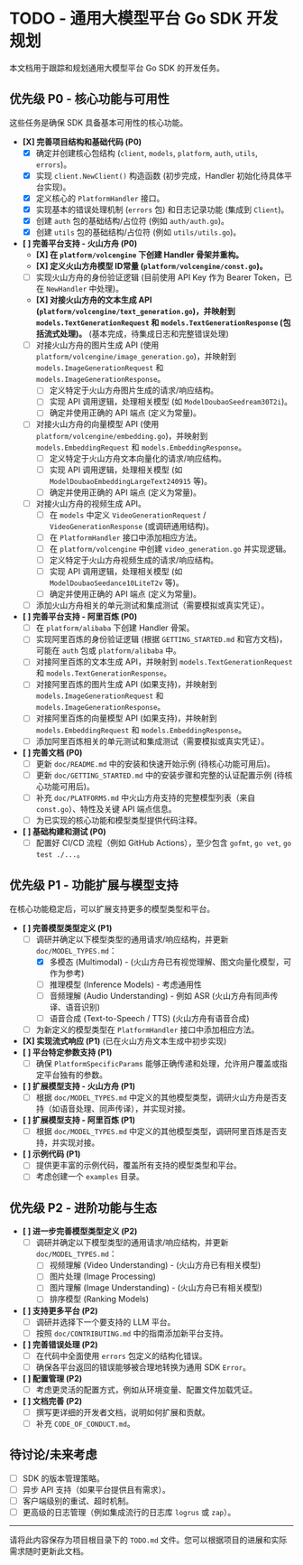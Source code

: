 # TODO - 通用大模型平台 Go SDK 开发规划

本文档用于跟踪和规划通用大模型平台 Go SDK 的开发任务。

## 优先级 P0 - 核心功能与可用性

这些任务是确保 SDK 具备基本可用性的核心功能。

*   **[X] 完善项目结构和基础代码 (P0)**
    *   [X] 确定并创建核心包结构 (`client`, `models`, `platform`, `auth`, `utils`, `errors`)。
    *   [X] 实现 `client.NewClient()` 构造函数 (初步完成，Handler 初始化待具体平台实现)。
    *   [X] 定义核心的 `PlatformHandler` 接口。
    *   [X] 实现基本的错误处理机制 (`errors` 包) 和日志记录功能 (集成到 `Client`)。
    *   [X] 创建 `auth` 包的基础结构/占位符 (例如 `auth/auth.go`)。
    *   [X] 创建 `utils` 包的基础结构/占位符 (例如 `utils/utils.go`)。
*   **[ ] 完善平台支持 - 火山方舟 (P0)**
    *   **[X] 在 `platform/volcengine` 下创建 Handler 骨架并重构。**
    *   **[X] 定义火山方舟模型 ID常量 (`platform/volcengine/const.go`)。**
    *   [ ] 实现火山方舟的身份验证逻辑 (目前使用 API Key 作为 Bearer Token，已在 `NewHandler` 中处理)。
    *   **[X] 对接火山方舟的文本生成 API (`platform/volcengine/text_generation.go`)，并映射到 `models.TextGenerationRequest` 和 `models.TextGenerationResponse` (包括流式处理)。** (基本完成，待集成日志和完整错误处理)
    *   [ ] 对接火山方舟的图片生成 API (使用 `platform/volcengine/image_generation.go`)，并映射到 `models.ImageGenerationRequest` 和 `models.ImageGenerationResponse`。
        *   [ ] 定义特定于火山方舟图片生成的请求/响应结构。
        *   [ ] 实现 API 调用逻辑，处理相关模型 (如 `ModelDoubaoSeedream30T2i`)。
        *   [ ] 确定并使用正确的 API 端点 (定义为常量)。
    *   [ ] 对接火山方舟的向量模型 API (使用 `platform/volcengine/embedding.go`)，并映射到 `models.EmbeddingRequest` 和 `models.EmbeddingResponse`。
        *   [ ] 定义特定于火山方舟文本向量化的请求/响应结构。
        *   [ ] 实现 API 调用逻辑，处理相关模型 (如 `ModelDoubaoEmbeddingLargeText240915` 等)。
        *   [ ] 确定并使用正确的 API 端点 (定义为常量)。
    *   [ ] 对接火山方舟的视频生成 API。
        *   [ ] 在 `models` 中定义 `VideoGenerationRequest` / `VideoGenerationResponse` (或调研通用结构)。
        *   [ ] 在 `PlatformHandler` 接口中添加相应方法。
        *   [ ] 在 `platform/volcengine` 中创建 `video_generation.go` 并实现逻辑。
        *   [ ] 定义特定于火山方舟视频生成的请求/响应结构。
        *   [ ] 实现 API 调用逻辑，处理相关模型 (如 `ModelDoubaoSeedance10LiteT2v` 等)。
        *   [ ] 确定并使用正确的 API 端点 (定义为常量)。
    *   [ ] 添加火山方舟相关的单元测试和集成测试（需要模拟或真实凭证）。
*   **[ ] 完善平台支持 - 阿里百炼 (P0)**
    *   [ ] 在 `platform/alibaba` 下创建 Handler 骨架。
    *   [ ] 实现阿里百炼的身份验证逻辑 (根据 `GETTING_STARTED.md` 和官方文档)，可能在 `auth` 包或 `platform/alibaba` 中。
    *   [ ] 对接阿里百炼的文本生成 API，并映射到 `models.TextGenerationRequest` 和 `models.TextGenerationResponse`。
    *   [ ] 对接阿里百炼的图片生成 API (如果支持)，并映射到 `models.ImageGenerationRequest` 和 `models.ImageGenerationResponse`。
    *   [ ] 对接阿里百炼的向量模型 API (如果支持)，并映射到 `models.EmbeddingRequest` 和 `models.EmbeddingResponse`。
    *   [ ] 添加阿里百炼相关的单元测试和集成测试（需要模拟或真实凭证）。
*   **[ ] 完善文档 (P0)**
    *   [ ] 更新 `doc/README.md` 中的安装和快速开始示例 (待核心功能可用后)。
    *   [ ] 更新 `doc/GETTING_STARTED.md` 中的安装步骤和完整的认证配置示例 (待核心功能可用后)。
    *   [ ] 补充 `doc/PLATFORMS.md` 中火山方舟支持的完整模型列表（来自 `const.go`）、特性及关键 API 端点信息。
    *   [ ] 为已实现的核心功能和模型类型提供代码注释。
*   **[ ] 基础构建和测试 (P0)**
    *   [ ] 配置好 CI/CD 流程（例如 GitHub Actions），至少包含 `gofmt`, `go vet`, `go test ./...`。

## 优先级 P1 - 功能扩展与模型支持

在核心功能稳定后，可以扩展支持更多的模型类型和平台。

*   **[ ] 完善模型类型定义 (P1)**
    *   [ ] 调研并确定以下模型类型的通用请求/响应结构，并更新 `doc/MODEL_TYPES.md`：
        *   [X] 多模态 (Multimodal) - (火山方舟已有视觉理解、图文向量化模型，可作为参考)
        *   [ ] 推理模型 (Inference Models) - 考虑通用性
        *   [ ] 音频理解 (Audio Understanding) - 例如 ASR (火山方舟有同声传译、语音识别)
        *   [ ] 语音合成 (Text-to-Speech / TTS) (火山方舟有语音合成)
    *   [ ] 为新定义的模型类型在 `PlatformHandler` 接口中添加相应方法。
*   **[X] 实现流式响应 (P1)** (已在火山方舟文本生成中初步实现)
*   **[ ] 平台特定参数支持 (P1)**
    *   [ ] 确保 `PlatformSpecificParams` 能够正确传递和处理，允许用户覆盖或指定平台独有的参数。
*   **[ ] 扩展模型支持 - 火山方舟 (P1)**
    *   [ ] 根据 `doc/MODEL_TYPES.md` 中定义的其他模型类型，调研火山方舟是否支持（如语音处理、同声传译），并实现对接。
*   **[ ] 扩展模型支持 - 阿里百炼 (P1)**
    *   [ ] 根据 `doc/MODEL_TYPES.md` 中定义的其他模型类型，调研阿里百炼是否支持，并实现对接。
*   **[ ] 示例代码 (P1)**
    *   [ ] 提供更丰富的示例代码，覆盖所有支持的模型类型和平台。
    *   [ ] 考虑创建一个 `examples` 目录。

## 优先级 P2 - 进阶功能与生态

*   **[ ] 进一步完善模型类型定义 (P2)**
    *   [ ] 调研并确定以下模型类型的通用请求/响应结构，并更新 `doc/MODEL_TYPES.md`：
        *   [ ] 视频理解 (Video Understanding) - (火山方舟已有相关模型)
        *   [ ] 图片处理 (Image Processing)
        *   [ ] 图片理解 (Image Understanding) - (火山方舟已有相关模型)
        *   [ ] 排序模型 (Ranking Models)
*   **[ ] 支持更多平台 (P2)**
    *   [ ] 调研并选择下一个要支持的 LLM 平台。
    *   [ ] 按照 `doc/CONTRIBUTING.md` 中的指南添加新平台支持。
*   **[ ] 完善错误处理 (P2)**
    *   [ ] 在代码中全面使用 `errors` 包定义的结构化错误。
    *   [ ] 确保各平台返回的错误能够被合理地转换为通用 SDK `Error`。
*   **[ ] 配置管理 (P2)**
    *   [ ] 考虑更灵活的配置方式，例如从环境变量、配置文件加载凭证。
*   **[ ] 文档完善 (P2)**
    *   [ ] 撰写更详细的开发者文档，说明如何扩展和贡献。
    *   [ ] 补充 `CODE_OF_CONDUCT.md`。

## 待讨论/未来考虑

*   [ ] SDK 的版本管理策略。
*   [ ] 异步 API 支持（如果平台提供且有需求）。
*   [ ] 客户端级别的重试、超时机制。
*   [ ] 更高级的日志管理（例如集成流行的日志库 `logrus` 或 `zap`）。

---

请将此内容保存为项目根目录下的 `TODO.md` 文件。您可以根据项目的进展和实际需求随时更新此文档。 